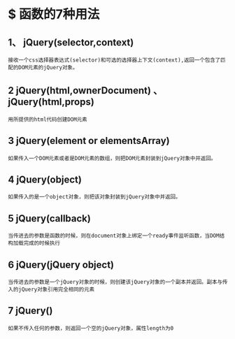 # $ 函数的7种用法

## 1、 jQuery(selector,context)

```
接收一个css选择器表达式(selector)和可选的选择器上下文(context),返回一个包含了匹配的DOM元素的jQuery对象。
```

## 2 jQuery(html,ownerDocument) 、jQuery(html,props)

```
用所提供的html代码创建DOM元素
```

## 3 jQuery(element or elementsArray)

```
如果传入一个DOM元素或者是DOM元素的数组，则把DOM元素封装到jQuery对象中并返回。
```

## 4 jQuery(object)

```
如果传入的是一个object对象，则把该对象封装到jQuery对象中并返回。
```

## 5 jQuery(callback)

```
当传进去的参数是函数的时候，则在document对象上绑定一个ready事件监听函数，当DOM结构加载完成的时候执行
```

## 6 jQuery(jQuery object)

```
当传进去的参数是一个jQuery对象的时候，则创建该jQuery对象的一个副本并返回。副本与传入的jQuery对象引用完全相同的元素
```

## 7 jQuery()

```
如果不传入任何的参数，则返回一个空的jQuery对象，属性length为0
```





